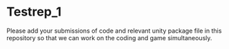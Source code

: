 # Testrep_1
Please add your submissions of code and relevant unity package file in this repository so that we can work on the coding and game simultaneously.
